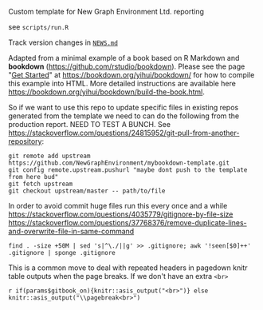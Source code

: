 Custom template for New Graph Environment Ltd. reporting

see `scripts/run.R`

Track version changes in [`NEWS.md`]('NEWS.md`)


Adapted from a minimal example of a book based on R Markdown and **bookdown** (https://github.com/rstudio/bookdown). Please see the page "[Get Started](https://bookdown.org/yihui/bookdown/get-started.html)" at https://bookdown.org/yihui/bookdown/ for how to compile this example into HTML. More detailed instructions are available here https://bookdown.org/yihui/bookdown/build-the-book.html.

So if we want to use this repo to update specific files in existing repos generated from the template we need to can do the following from the production report.  NEED TO TEST A BUNCH.  See https://stackoverflow.com/questions/24815952/git-pull-from-another-repository:

    git remote add upstream https://github.com/NewGraphEnvironment/mybookdown-template.git
    git config remote.upstream.pushurl "maybe dont push to the template from here bud"
    git fetch upstream
    git checkout upstream/master -- path/to/file
    
    
In order to avoid commit huge files run this every once and a while https://stackoverflow.com/questions/4035779/gitignore-by-file-size
https://stackoverflow.com/questions/37768376/remove-duplicate-lines-and-overwrite-file-in-same-command

    find . -size +50M | sed 's|^\./||g' >> .gitignore; awk '!seen[$0]++' .gitignore | sponge .gitignore
    
    
This is a common move to deal with repeated headers in pagedown knitr table outputs when the page breaks.  If we don't have an extra `<br>`

`r if(params$gitbook_on){knitr::asis_output("<br>")} else knitr::asis_output("\\pagebreak<br>")`
    

   
